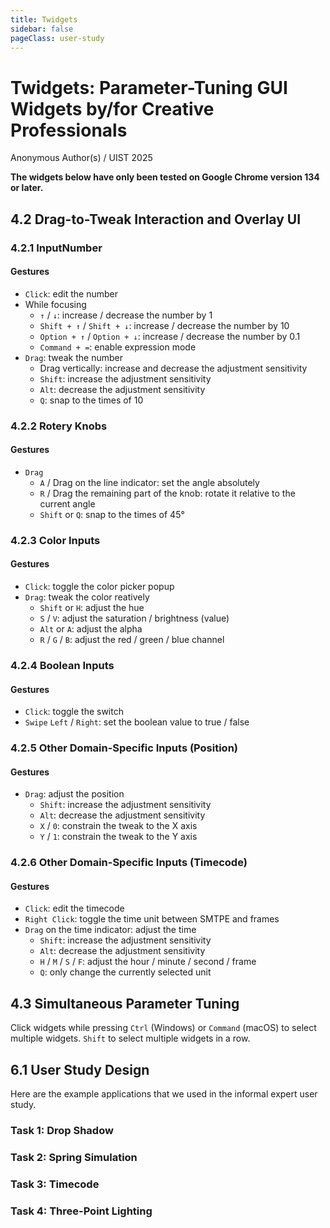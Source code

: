 ```yaml
---
title: Twidgets
sidebar: false
pageClass: user-study
---
```


<MultiSelectPopup />

# Twidgets: Parameter-Tuning GUI Widgets by/for Creative Professionals

Anonymous Author(s) / UIST 2025

**The widgets below have only been tested on Google Chrome version 134 or later.**

## 4.2 Drag-to-Tweak Interaction and Overlay UI

### 4.2.1 InputNumber

<ExampleContainer
	:initialValue="{opacity: 10}"
	:scheme="{
		opacity: {type: 'number', min: 0, max: 100, suffix: '%'},
	}"
/>

#### Gestures

 - `Click`: edit the number
 - While focusing
	- `↑` / `↓`: increase / decrease the number by 1
	- `Shift + ↑` / `Shift + ↓`: increase / decrease the number by 10
	- `Option + ↑` / `Option + ↓`: increase / decrease the number by 0.1
	- `Command + =`: enable expression mode
 - `Drag`: tweak the number
	- Drag vertically: increase and decrease the adjustment sensitivity
	- `Shift`: increase the adjustment sensitivity
	- `Alt`: decrease the adjustment sensitivity
	- `Q`: snap to the times of 10

### 4.2.2 Rotery Knobs

<ExampleContainer
	:initialValue="{angle: 0}"
	:scheme="{
		angle: {type: 'number', ui: 'angle'},
	}"
/>

#### Gestures

 - `Drag`
	- `A` / Drag on the line indicator: set the angle absolutely
	- `R` / Drag the remaining part of the knob: rotate it relative to the current angle
	- `Shift` or `Q`: snap to the times of 45°

### 4.2.3 Color Inputs

<ExampleContainer
	:initialValue="{fill: '#8282ee'}"
	:scheme="{
		fill: {type: 'string', ui: 'color', alpha: true},
	}"
/>

#### Gestures

 - `Click`: toggle the color picker popup
 - `Drag`: tweak the color reatively
	 - `Shift` or `H`: adjust the hue
	 - `S` / `V`: adjust the saturation / brightness (value)
	 - `Alt` or `A`: adjust the alpha
	 - `R` / `G` / `B`: adjust the red / green / blue channel

### 4.2.4 Boolean Inputs

<ExampleContainer
	:initialValue="{switch: true, checkbox: true}"
	:scheme="{switch: {type: 'boolean'}, checkbox: {type: 'boolean', ui: 'checkbox'}}"
/>

#### Gestures

 - `Click`: toggle the switch
 - `Swipe` `Left` / `Right`: set the boolean value to true / false


### 4.2.5 Other Domain-Specific Inputs (Position)

<ExampleContainer
	:initialValue="{offset: [0, 0]}"
	:scheme="{
		offset: {type: 'vec2', ui: 'position'},
	}"
/>

#### Gestures

 - `Drag`: adjust the position
	 - `Shift`: increase the adjustment sensitivity
	 - `Alt`: decrease the adjustment sensitivity
	 - `X` / `0`: constrain the tweak to the X axis
	 - `Y` / `1`: constrain the tweak to the Y axis

### 4.2.6 Other Domain-Specific Inputs (Timecode)

<ExampleContainer
	:initialValue="{duration: 90}"
	:scheme="{
		duration: {type: 'number', ui: 'time', frameRate: 24, min: 0},
	}"
/>

#### Gestures

 - `Click`: edit the timecode
 - `Right Click`: toggle the time unit between SMTPE and frames
 - `Drag` on the time indicator: adjust the time
	 - `Shift`: increase the adjustment sensitivity
	 - `Alt`: decrease the adjustment sensitivity
	 - `H` / `M` / `S` / `F`: adjust the hour / minute / second / frame
	 - `Q`: only change the currently selected unit


## 4.3 Simultaneous Parameter Tuning

Click widgets while pressing `Ctrl` (Windows) or `Command` (macOS) to select multiple widgets. `Shift` to select multiple widgets in a row.

<ExampleContainer
	:initialValue="{number1: 10, number2: 20, number3: 30, number4: 40, number5: 50}"
	:scheme="{
		number1: {type: 'number', min: 0, max: 100},
		number2: {type: 'number', min: 0, max: 100},
		number3: {type: 'number', min: 0, max: 100},
		number4: {type: 'number', min: 0, max: 100},
		number5: {type: 'number', min: 0, max: 100},
	}"
/>

<ExampleContainer
	:initialValue="{color1: '#000000', color2: '#FBF4EF', color3: '#E8EAEB', color4: '#AAABAE', color5: '#975E64'}"
	:scheme="{
		color1: {type: 'string', ui: 'color', icon: 'mdi-palette'},
		color2: {type: 'string', ui: 'color', icon: 'mdi-palette'},
		color3: {type: 'string', ui: 'color', icon: 'mdi-palette'},
		color4: {type: 'string', ui: 'color', icon: 'mdi-palette'},
		color5: {type: 'string', ui: 'color', icon: 'mdi-palette'},
	}"
/>

<ExampleContainer
	:initialValue="{
		switch_1: true,
		switch_2: false,
		switch_3: true,
		switch_4: false,
		switch_5: true,
		switch_6: false,
	}"
	:scheme="{
		switch_1: {type: 'boolean', ui: 'switch', icon: 'mdi-toggle-switch'},
		switch_2: {type: 'boolean', ui: 'switch', icon: 'mdi-toggle-switch'},
		switch_3: {type: 'boolean', ui: 'switch', icon: 'mdi-toggle-switch'},
		switch_4: {type: 'boolean', ui: 'switch', icon: 'mdi-toggle-switch'},
		switch_5: {type: 'boolean', ui: 'switch', icon: 'mdi-toggle-switch'},
		switch_6: {type: 'boolean', ui: 'switch', icon: 'mdi-toggle-switch'},
	}"
/>

## 6.1 User Study Design

Here are the example applications that we used in the informal expert user study.

### Task 1: Drop Shadow

<UserTestDropShadow />

### Task 2: Spring Simulation

<UserTestSpring />

### Task 3: Timecode

<UserTestTime />

### Task 4: Three-Point Lighting

<UserTestThreePointLighting />

<div style="height: 30vh"></div>
